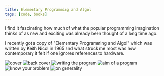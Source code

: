 ```yaml
---
title: Elementary Programming and Algol
tags: [code, books]
---
```


I find it fascinating how much of what the popular programming imagination thinks of as new and exciting was already been thought of a long time ago.

I recently got a copy of "Elementary Programming and Algol" which was written by Keith Nicol in 1965 and what struck me most was
how contemporary it felt if one ignores references to hardware.

<img src="/assets/img/posts/elementary-programming-and-algol/cover.jpg" alt="cover" class="u-max-full-width" />

<img src="/assets/img/posts/elementary-programming-and-algol/back.jpg" alt="back cover" class="u-max-full-width" />

<img src="/assets/img/posts/elementary-programming-and-algol/writing-the-program.jpg" alt="writing the program" class="u-max-full-width" />

<img src="/assets/img/posts/elementary-programming-and-algol/the-aim-of-a-program.jpg" alt="aim of a program" class="u-max-full-width" />

<img src="/assets/img/posts/elementary-programming-and-algol/know-your-problem.jpg" alt="know your problem" class="u-max-full-width" />

<img src="/assets/img/posts/elementary-programming-and-algol/on-generality.jpg" alt="on generality" class="u-max-full-width" />

